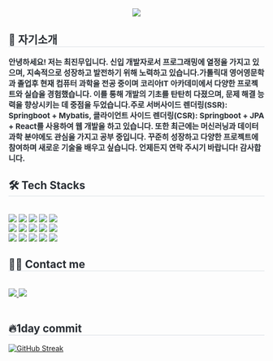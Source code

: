 <div align= "center">
    <img src="https://capsule-render.vercel.app/api?type=cylinder&color=0:fff700,100:ffd500&height=120&text=Turning%20Ideas%20into%20Reality%20through%20Code&animation=fadeIn&fontColor=000000&fontSize=40" />
    </div>
    <div style="text-align: left;"> 
    <h2 style="border-bottom: 1px solid #d8dee4; color: #282d33;"> 🙌 자기소개 </h2>  
    <div style="font-weight: 700; font-size: 15px; text-align: left; color: #282d33;"> 안녕하세요! 저는 최진무입니다. 신입 개발자로서 프로그래밍에 열정을 가지고 있으며, 지속적으로 성장하고 발전하기 위해 노력하고 있습니다.가톨릭대 영어영문학과 졸업후 현재 컴퓨터 과학을 전공 중이며 코리아IT 아카데미에서 다양한 프로젝트와 실습을 경험했습니다. 이를 통해 개발의 기초를 탄탄히 다졌으며, 문제 해결 능력을 향상시키는 데 중점을 두었습니다.주로 서버사이드 렌더링(SSR): Springboot + Mybatis, 클라이언트 사이드 렌더링(CSR): Springboot + JPA + React를 사용하여 웹 개발을 하고 있습니다. 또한 최근에는 머신러닝과 데이터 과학 분야에도 관심을 가지고 공부 중입니다. 꾸준히 성장하고 다양한 프로젝트에 참여하며 새로운 기술을 배우고 싶습니다. 언제든지 연락 주시기 바랍니다! </li> 감사합니다. </div> 
    </div>
    <div style="text-align: left;">
    <h2 style="border-bottom: 1px solid #d8dee4; color: #282d33;"> 🛠️ Tech Stacks </h2> <br> 
    <div style="margin: ; text-align: left;" "text-align: left;"> <img src="https://img.shields.io/badge/Amazon S3-569A31?style=for-the-badge&logo=Amazon S3&logoColor=white">
          <img src="https://img.shields.io/badge/Amazon AWS-232F3E?style=for-the-badge&logo=Amazon AWS&logoColor=white">
          <img src="https://img.shields.io/badge/Git-F05032?style=for-the-badge&logo=Git&logoColor=white">
          <img src="https://img.shields.io/badge/Github-181717?style=for-the-badge&logo=Github&logoColor=white">
          <img src="https://img.shields.io/badge/HTML5-E34F26?style=for-the-badge&logo=HTML5&logoColor=white">
          <br/><img src="https://img.shields.io/badge/jQuery-0769AD?style=for-the-badge&logo=jQuery&logoColor=white">
          <img src="https://img.shields.io/badge/Java-007396?style=for-the-badge&logo=Java&logoColor=white">
          <img src="https://img.shields.io/badge/Javascript-F7DF1E?style=for-the-badge&logo=Javascript&logoColor=white">
          <img src="https://img.shields.io/badge/MySQL-4479A1?style=for-the-badge&logo=MySQL&logoColor=white">
          <img src="https://img.shields.io/badge/Python-3776AB?style=for-the-badge&logo=Python&logoColor=white">
          <br/><img src="https://img.shields.io/badge/React-61DAFB?style=for-the-badge&logo=React&logoColor=white">
          <img src="https://img.shields.io/badge/Redux-764ABC?style=for-the-badge&logo=Redux&logoColor=white">
          <img src="https://img.shields.io/badge/Spring Boot-6DB33F?style=for-the-badge&logo=Spring Boot&logoColor=white">
          <img src="https://img.shields.io/badge/C-A8B9CC?style=for-the-badge&logo=C&logoColor=white">
          <img src="https://img.shields.io/badge/C++-00599C?style=for-the-badge&logo=C%2B%2B&logoColor=white">
          <br/></div>
    </div>
    <div style="text-align: left;">
    <h2 style="border-bottom: 1px solid #d8dee4; color: #282d33;"> 🧑‍💻 Contact me </h2> <br> 
    <div style="text-align: left;"> <a href=mailto:chaiginmoo@gmail.com> <img src="https://img.shields.io/badge/Gmail-EA4335?style=for-the-badge&logo=Gmail&logoColor=white&link=mailto:chaiginmoo@gmail.com"> </a>
         <a href=https://m.blog.naver.com/cro2233> <img src="https://img.shields.io/badge/Naver-03C75A?style=for-the-badge&logo=Naver&logoColor=white&link=https://m.blog.naver.com/cro2233"> </a>
          </div>  <br> 
    <div style="text-align: left;">  </div> 
    </div>
    <div style="text-align: left;"> 
    <h2 style="border-bottom: 1px solid #d8dee4; color: #282d33;"> 🔥1day commit </h2>   
    </div>

    
[![GitHub Streak](https://github-readme-streak-stats.herokuapp.com/?user=chaiginmoo&theme=tokyonight)](https://git.io/streak-stats)

    
